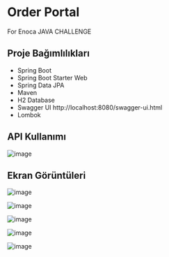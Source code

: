 # Order Portal

For Enoca JAVA CHALLENGE
## Proje Bağımlılıkları
- Spring Boot
- Spring Boot Starter Web
- Spring Data JPA
- Maven
- H2 Database 
- Swagger UI  http://localhost:8080/swagger-ui.html
- Lombok

## API Kullanımı



![image](https://github.com/Theoguz/OrderPortal/assets/73759725/09ea61e9-86fe-4252-bf9e-b253068f6674)
## Ekran Görüntüleri
![image](https://github.com/Theoguz/OrderPortal/assets/73759725/2d300aa4-a4a9-45cc-89ef-e568c756c87d)

![image](https://github.com/Theoguz/OrderPortal/assets/73759725/88d59d51-08ff-44a5-8e27-e3cd1e8d688c)

![image](https://github.com/Theoguz/OrderPortal/assets/73759725/871de8d8-5b8c-416e-8d6c-30bd547b8438)

![image](https://github.com/Theoguz/OrderPortal/assets/73759725/18165e33-1817-4381-b2b9-3c0d95c73d9a)

![image](https://github.com/Theoguz/OrderPortal/assets/73759725/df7705f7-b11d-4249-ac4b-19f3188493d2)






